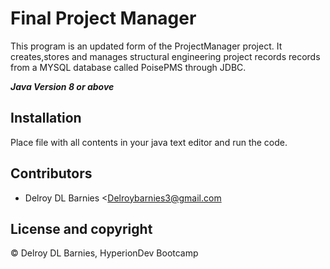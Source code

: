 # Final Project Manager

This program is an updated form of the ProjectManager project. It creates,stores and manages structural engineering project records records from a MYSQL
database called PoisePMS through JDBC.   

***Java Version 8 or above***

## Installation

Place file with all contents in your java text editor and run the code.

## Contributors

- Delroy DL Barnies <Delroybarnies3@gmail.com

## License and copyright

© Delroy DL Barnies, HyperionDev Bootcamp
